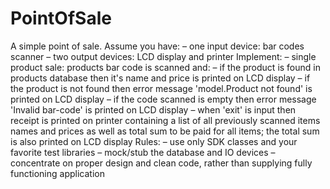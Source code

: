 # PointOfSale
A simple point of sale.
Assume you have:
– one input device: bar codes scanner
– two output devices: LCD display and printer
Implement:
– single product sale: products bar code is scanned and:
– if the product is found in products database then it's name and price is printed on LCD
display
– if the product is not found then error message 'model.Product not found' is printed on LCD
display
– if the code scanned is empty then error message 'Invalid bar-code' is printed on LCD
display
– when 'exit' is input then receipt is printed on printer containing a list of all previously
scanned items names and prices as well as total sum to be paid for all items; the total sum
is also printed on LCD display
Rules:
– use only SDK classes and your favorite test libraries
– mock/stub the database and IO devices
– concentrate on proper design and clean code, rather than supplying fully functioning
application
